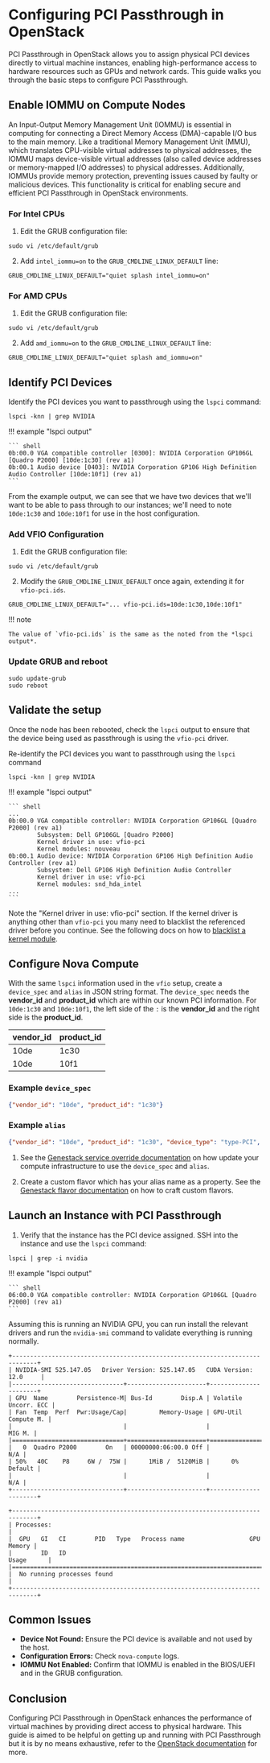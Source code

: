 # Configuring PCI Passthrough in OpenStack

PCI Passthrough in OpenStack allows you to assign physical PCI devices directly to virtual machine instances, enabling high-performance access to hardware resources such as GPUs and network cards. This guide walks you through the basic steps to configure PCI Passthrough.

## Enable IOMMU on Compute Nodes

An Input-Output Memory Management Unit (IOMMU) is essential in computing for connecting a Direct Memory Access (DMA)-capable I/O bus to the main memory. Like a traditional Memory Management Unit (MMU), which translates CPU-visible virtual addresses to physical addresses, the IOMMU maps device-visible virtual addresses (also called device addresses or memory-mapped I/O addresses) to physical addresses. Additionally, IOMMUs provide memory protection, preventing issues caused by faulty or malicious devices. This functionality is critical for enabling secure and efficient PCI Passthrough in OpenStack environments.

### For Intel CPUs

1. Edit the GRUB configuration file:

``` shell
sudo vi /etc/default/grub
```

2. Add `intel_iommu=on` to the `GRUB_CMDLINE_LINUX_DEFAULT` line:

``` shell
GRUB_CMDLINE_LINUX_DEFAULT="quiet splash intel_iommu=on"
```

### For AMD CPUs

1. Edit the GRUB configuration file:

``` shell
sudo vi /etc/default/grub
```

2. Add `amd_iommu=on` to the `GRUB_CMDLINE_LINUX_DEFAULT` line:

``` shell
GRUB_CMDLINE_LINUX_DEFAULT="quiet splash amd_iommu=on"
```

## Identify PCI Devices

Identify the PCI devices you want to passthrough using the `lspci` command:

``` shell
lspci -knn | grep NVIDIA
```

!!! example "lspci output"

    ``` shell
    0b:00.0 VGA compatible controller [0300]: NVIDIA Corporation GP106GL [Quadro P2000] [10de:1c30] (rev a1)
    0b:00.1 Audio device [0403]: NVIDIA Corporation GP106 High Definition Audio Controller [10de:10f1] (rev a1)
    ```

From the example output, we can see that we have two devices that we'll want to be able to pass through to our instances; we'll need to note `10de:1c30` and `10de:10f1` for use in the host configuration.

### Add VFIO Configuration


1. Edit the GRUB configuration file:

``` shell
sudo vi /etc/default/grub
```

2. Modify the `GRUB_CMDLINE_LINUX_DEFAULT` once again, extending it for `vfio-pci.ids`.

``` shell
GRUB_CMDLINE_LINUX_DEFAULT="... vfio-pci.ids=10de:1c30,10de:10f1"
```

!!! note

    The value of `vfio-pci.ids` is the same as the noted from the *lspci output*.

### Update GRUB and reboot

``` shell
sudo update-grub
sudo reboot
```

## Validate the setup

Once the node has been rebooted, check the `lspci` output to ensure that the device being used as passthrough is using the `vfio-pci` driver.

Re-identify the PCI devices you want to passthrough using the `lspci` command

``` shell
lspci -knn | grep NVIDIA
```

!!! example "lspci output"

    ``` shell
    ...
    0b:00.0 VGA compatible controller: NVIDIA Corporation GP106GL [Quadro P2000] (rev a1)
            Subsystem: Dell GP106GL [Quadro P2000]
            Kernel driver in use: vfio-pci
            Kernel modules: nouveau
    0b:00.1 Audio device: NVIDIA Corporation GP106 High Definition Audio Controller (rev a1)
            Subsystem: Dell GP106 High Definition Audio Controller
            Kernel driver in use: vfio-pci
            Kernel modules: snd_hda_intel
    ...
    ```

Note the "Kernel driver in use: vfio-pci" section. If the kernel driver is anything other than `vfio-pci` you many need to blacklist the referenced driver before you continue. See the following docs on how to [blacklist a kernel module](https://wiki.debian.org/KernelModuleBlacklisting).

## Configure Nova Compute

With the same `lspci` information used in the `vfio` setup, create a `device_spec` and `alias` in JSON string format. The `device_spec` needs the **vendor_id** and **product_id** which are within our known PCI information. For `10de:1c30` and `10de:10f1`, the left side of the `:` is the **vendor_id** and the right side is the **product_id**.

| vendor_id | product_id |
| --------- | ---------- |
|   10de    |    1c30    |
|   10de    |    10f1    |

### Example `device_spec`

``` json
{"vendor_id": "10de", "product_id": "1c30"}
```

### Example `alias`

``` json
{"vendor_id": "10de", "product_id": "1c30", "device_type": "type-PCI", "name": "p2000"}
```

1. See the [Genestack service override documentation](openstack-service-overrides.md) on how update your compute infrastructure to use the `device_spec` and `alias`.

1. Create a custom flavor which has your alias name as a property. See the [Genestack flavor documentation](openstack-flavors.md) on how to craft custom flavors.

## Launch an Instance with PCI Passthrough

1. Verify that the instance has the PCI device assigned. SSH into the instance and use the `lspci` command:

``` shell
lspci | grep -i nvidia
```

!!! example "lspci output"

    ``` shell
    06:00.0 VGA compatible controller: NVIDIA Corporation GP106GL [Quadro P2000] (rev a1)
    ```

Assuming this is running an NVIDIA GPU, you can run install the relevant drivers and run the `nvidia-smi` command to validate everything is running normally.

``` shell "Example nvidia GPU running in a VM"
+-----------------------------------------------------------------------------+
| NVIDIA-SMI 525.147.05   Driver Version: 525.147.05   CUDA Version: 12.0     |
|-------------------------------+----------------------+----------------------+
| GPU  Name        Persistence-M| Bus-Id        Disp.A | Volatile Uncorr. ECC |
| Fan  Temp  Perf  Pwr:Usage/Cap|         Memory-Usage | GPU-Util  Compute M. |
|                               |                      |               MIG M. |
|===============================+======================+======================|
|   0  Quadro P2000        On   | 00000000:06:00.0 Off |                  N/A |
| 50%   40C    P8     6W /  75W |      1MiB /  5120MiB |      0%      Default |
|                               |                      |                  N/A |
+-------------------------------+----------------------+----------------------+

+-----------------------------------------------------------------------------+
| Processes:                                                                  |
|  GPU   GI   CI        PID   Type   Process name                  GPU Memory |
|        ID   ID                                                   Usage      |
|=============================================================================|
|  No running processes found                                                 |
+-----------------------------------------------------------------------------+
```

## Common Issues

- **Device Not Found:** Ensure the PCI device is available and not used by the host.
- **Configuration Errors:** Check `nova-compute` logs.
- **IOMMU Not Enabled:** Confirm that IOMMU is enabled in the BIOS/UEFI and in the GRUB configuration.

## Conclusion

Configuring PCI Passthrough in OpenStack enhances the performance of virtual machines by providing direct access to physical hardware. This guide is aimed to be helpful on getting up and running with PCI Passthrough but it is by no means exhaustive, refer to the [OpenStack documentation](https://docs.openstack.org/nova/latest/admin/pci-passthrough.html) for more.
